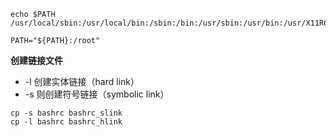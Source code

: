 ```
echo $PATH
/usr/local/sbin:/usr/local/bin:/sbin:/bin:/usr/sbin:/usr/bin:/usr/X11R6/bin:/opt/python27/bin:/opt/satools:/root/bin

PATH="${PATH}:/root"

```
**创建链接文件**

- -l 创建实体链接（hard link）
- -s 则创建符号链接（symbolic link）
```
cp -s bashrc bashrc_slink
cp -l bashrc bashrc_hlink
```